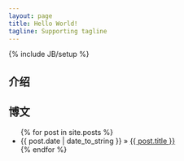```yaml
---
layout: page
title: Hello World!
tagline: Supporting tagline
---
```

{% include JB/setup %}


## 介绍 

    
## 博文

<ul class="posts">
  {% for post in site.posts %}
    <li><span>{{ post.date | date_to_string }}</span> &raquo; <a href="{{ BASE_PATH }}{{ post.url }}">{{ post.title }}</a></li>
  {% endfor %}
</ul>

